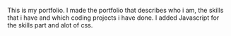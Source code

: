This is my portfolio. I made the portfolio that describes who i am, the skills that i have and which coding projects i have done. I added Javascript for the skills part and alot of css. 
